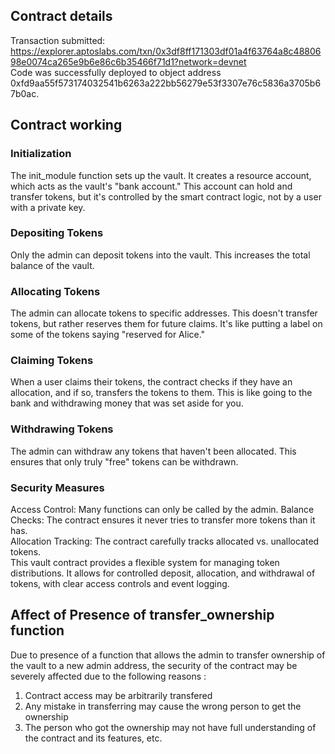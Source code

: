 ## Contract details


Transaction submitted: https://explorer.aptoslabs.com/txn/0x3df8ff171303df01a4f63764a8c4880698e0074ca265e9b6e86c6b35466f71d1?network=devnet   
Code was successfully deployed to object address 0xfd9aa55f573174032541b6263a222bb56279e53f3307e76c5836a3705b67b0ac.   


## Contract working 

### Initialization   
The init_module function sets up the vault. It creates a resource account, which acts as the vault's "bank account." This account can hold and transfer tokens, but it's controlled by the smart contract logic, not by a user with a private key.

### Depositing Tokens
Only the admin can deposit tokens into the vault. This increases the total balance of the vault.

### Allocating Tokens
The admin can allocate tokens to specific addresses. This doesn't transfer tokens, but rather reserves them for future claims. It's like putting a label on some of the tokens saying "reserved for Alice."

### Claiming Tokens
When a user claims their tokens, the contract checks if they have an allocation, and if so, transfers the tokens to them. This is like going to the bank and withdrawing money that was set aside for you.

### Withdrawing Tokens
The admin can withdraw any tokens that haven't been allocated. This ensures that only truly "free" tokens can be withdrawn.

### Security Measures
Access Control: Many functions can only be called by the admin.
Balance Checks: The contract ensures it never tries to transfer more tokens than it has.   
Allocation Tracking: The contract carefully tracks allocated vs. unallocated tokens.    
This vault contract provides a flexible system for managing token distributions. It allows for controlled deposit, allocation, and withdrawal of tokens, with clear access controls and event logging.


## Affect of Presence of transfer_ownership function
Due to presence of a function that allows the admin to transfer ownership of the vault to a new admin address, the security of the contract may be severely affected due to the following reasons :

1) Contract access may be arbitrarily transfered 
2) Any mistake in transferring may cause the wrong person to get the ownership
3) The person who got the ownership may not have full understanding of the contract and its features, etc.